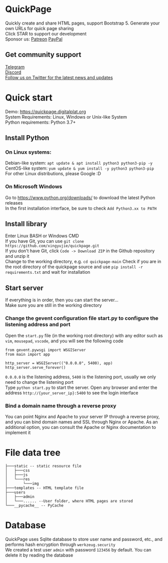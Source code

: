 # QuickPage
Quickly create and share HTML pages, support Bootstrap 5. Generate your own URLs for quick page sharing  
Click STAR to support our development  
Sponsor us: [Patreon](https://www.patreon.com/xingyujie)  [PayPal](https://paypal.me/xingyujie50)
## Get community support
[Telegram](https://t.me/digitalplatdev)  
[Discord](https://discord.gg/xhZhjcZd)  
[Follow us on Twitter for the latest news and updates](https://twitter.com/digitalplatdev)  
# Quick start
Demo: https://quickpage.digitalplat.org  
System Requirements: Linux, Windows or Unix-like System  
Python requirements: Python 3.7+  
## Install Python
### On Linux systems:
Debian-like system: `apt update & apt install python3 python3-pip -y`  
CentOS-like system: `yum update & yum install -y python3 python3-pip`  
For other Linux distributions, please Google :D
### On Microsoft Windows
Go to https://www.python.org/downloads/ to download the latest Python releases  
In the first installation interface, be sure to check `Add Python3.xx to PATH`
## Install library
Enter Linux BASH or Windows CMD  
If you have Git, you can use `git clone https://github.com/xingyujie/quickpage.git`  
If you don't have Git, click `Code -> Download ZIP` in the Github repository and unzip it  
Change to the working directory, e.g. `cd quickpage-main`
Check if you are in the root directory of the quickpage source and use `pip install -r requirements.txt` and wait for installation  
## Start server
If everything is in order, then you can start the server...  
Make sure you are still in the working directory  
### Change the gevent configuration file start.py to configure the listening address and port 
Open the `start.py` file (in the working root directory) with any editor such as `vim`, `mousepad`, `vscode`, and you will see the following code  
```
from gevent.pywsgi import WSGIServer
from main import app

http_server = WSGIServer(("0.0.0.0", 5400), app)
http_server.serve_forever()
```
`0.0.0.0` is the listening address, `5400` is the listening port, usually we only need to change the listening port  
Type `python start.py` to start the server. Open any browser and enter the address `http://{your_server_ip}:5400` to see the login interface
### Bind a domain name through a reverse proxy
You can point Nginx and Apache to your server IP through a reverse proxy, and you can bind domain names and SSL through Nginx or Apache. As an additional option, you can consult the Apache or Nginx documentation to implement it  
# File data tree
```
├───static -- static resource file
│   ├───css
│   ├───js
│   └───res
│       └───img
├───templates -- HTML template file
├───users
│   ├───admin
│   └───...... --User folder, where HTML pages are stored
└───__pycache__ -- PyCache
```
# Database
QuickPage uses Sqlite database to store user name and password, etc., and performs hash encryption through `werkzeug.security`  
We created a test user `admin` with password `123456` by default. You can delete it by reading the database  

